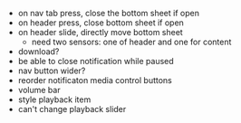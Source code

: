 - on nav tab press, close the bottom sheet if open
- on header press, close bottom sheet if open
- on header slide, directly move bottom sheet
  - need two sensors: one of header and one for content
- download?
- be able to close notification while paused
- nav button wider?
- reorder notificaton media control buttons
- volume bar
- style playback item
- can't change playback slider
